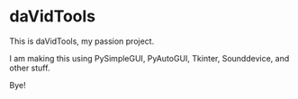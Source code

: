 # daVidTools

This is daVidTools, my passion project.

I am making this using PySimpleGUI, PyAutoGUI, Tkinter, Sounddevice, and other stuff.

Bye!
